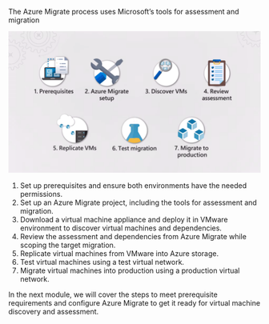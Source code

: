 The Azure Migrate process uses Microsoft’s tools for assessment and migration

![Migration process](../media/migration-process.png)

1.	Set up prerequisites and ensure both environments have the needed permissions.
2.	Set up an Azure Migrate project, including the tools for assessment and migration.
3.	Download a virtual machine appliance and deploy it in VMware environment to discover virtual machines and dependencies.
4.	Review the assessment and dependencies from Azure Migrate while scoping the target migration.
5.	Replicate virtual machines from VMware into Azure storage.
6.	Test virtual machines using a test virtual network.
7.	Migrate virtual machines into production using a production virtual network.

In the next module, we will cover the steps to meet prerequisite requirements and configure Azure Migrate to get it ready for virtual machine discovery and assessment.

